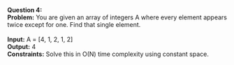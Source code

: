 **Question 4:**<br />
**Problem:** You are given an array of integers A where every element appears twice except for one. Find that single element.<br />
<br />
**Input:** A = [4, 1, 2, 1, 2]<br />
**Output:** 4<br />
**Constraints:** Solve this in O(N) time complexity using constant space.